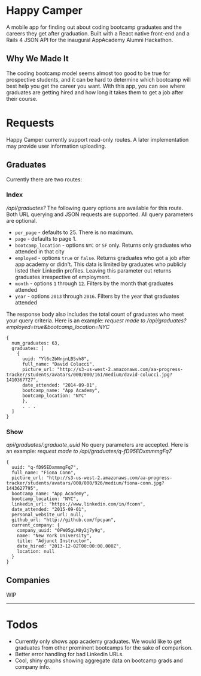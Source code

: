 # Happy Camper

A mobile app for finding out about coding bootcamp graduates and the careers they get after graduation. Built with a React native front-end and a Rails 4 JSON API for the inaugural AppAcademy Alumni Hackathon.

## Why We Made It

The coding bootcamp model seems almost too good to be true for prospective students, and it can be hard to determine which bootcamp will best help you get the career you want. With this app, you can see where graduates are getting hired and how long it takes them to get a job after their course.

# Requests

Happy Camper currently support read-only routes. A later implementation may provide user information uploading.
## Graduates

Currently there are two routes:
### Index
*/api/graduates?<query options>*
The following query options are available for this route. Both URL querying and JSON requests are supported. All query parameters are optional.
* `per_page` - defaults to 25. There is no maximum.
* `page` - defaults to page 1.
* `bootcamp_location` - options `NYC` or `SF` only. Returns only graduates who attended in that city
* `employed` - options `true` or `false`. Returns graduates who got a job after app academy or didn't. This data is limited by graduates who publicly listed their Linkedin profiles. Leaving this parameter out returns graduates irrespective of employment.
* `month` - options `1` through `12`. Filters by the month that graduates attended
* `year` - options `2013` through `2016`. Filters by the year that graduates attended

The response body also includes the total count of graduates who meet your query criteria. Here is an example:
*request made to /api/graduates?employed=true&bootcamp_location=NYC*
```
{
  num_graduates: 63,
  graduates: [
    {
      uuid: "Yl6c2bNnjnLB5vh8",
      full_name: "David Colucci",
      picture_url: "http://s3-us-west-2.amazonaws.com/aa-progress-tracker/students/avatars/000/000/161/medium/david-colucci.jpg?1410367727",
      date_attended: "2014-09-01",
      bootcamp_name: "App Academy",
      bootcamp_location: "NYC"
      },
      . . .
  ]
}
```

### Show
*api/graduates/:graduate_uuid*
No query parameters are accepted. Here is an example:
*request made to /api/graduates/q-fD95EDxmmmgFq7*
```
{
  uuid: "q-fD95EDxmmmgFq7",
  full_name: "Fiona Conn",
  picture_url: "http://s3-us-west-2.amazonaws.com/aa-progress-tracker/students/avatars/000/000/926/medium/fiona-conn.jpg?1443627795",
  bootcamp_name: "App Academy",
  bootcamp_location: "NYC",
  linkedin_url: "https://www.linkedin.com/in/fconn",
  date_attended: "2015-09-01",
  personal_website_url: null,
  github_url: "http://github.com/fpcyan",
  current_company: {
    company_uuid: "0FW05gLM8y2j7y9g",
    name: "New York University",
    title: "Adjunct Instructor",
    date_hired: "2013-12-02T00:00:00.000Z",
    location: null
  }
}
```
## Companies

WIP

----

# Todos

* Currently only shows app academy graduates. We would like to get graduates from other prominent bootcamps for the sake of comparison.
* Better error handling for bad Linkedin URLs.
* Cool, shiny graphs showing aggregate data on bootcamp grads and company info.
